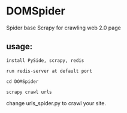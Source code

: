 # DOMSpider

Spider base Scrapy for crawling web 2.0 page

usage:
-----
    
    install PySide, scrapy, redis

    run redis-server at default port

    cd DOMSpider

    scrapy crawl urls

change urls_spider.py to crawl your site.

